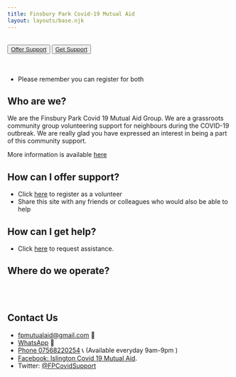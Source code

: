 ```yaml
---
title: Finsbury Park Covid-19 Mutual Aid
layout: layouts/base.njk
---
```

<br/>
<div class="button-container">
  <button class="bttn-simple bttn-lg bttn-royal"><a href="/volunteer">Offer Support</a></button>
  <button class="bttn-simple bttn-lg bttn-success"><a href="/support">Get Support</a></button>
</div>

<br/>
<br/>

 - Please remember you can register for both

## Who are we?
  We are the Finsbury Park Covid 19 Mutual Aid Group. We are a grassroots community group volunteering support for neighbours during the COVID-19 outbreak. We are really glad you have expressed an interest in being a part of this community support.
  
  More information is available [here](/about)
  
  

## How can I offer support?
  
 - Click [here](/volunteer) to register as a volunteer
 - Share this site with any friends or colleagues who would also be able to help

## How can I get help?

 - Click [here](/support) to request assistance.

## Where do we operate?

<br/>
<div id="map"></div>
<br/>


## Contact Us

 - [fpmutualaid@gmail.com](mailto:fpmutualaid@gmail.com ) 	📧 
 - [WhatsApp](https://chat.whatsapp.com/EzqWZ4gek5V1fmxO6tuevi) 📲
 - [Phone 07568220254](tel:07568220254) 📞 (Available everyday 9am-9pm )
 - [Facebook: Islington Covid 19 Mutual Aid](https://m.facebook.com/groups/926599381108201).
 - Twitter: [@FPCovidSupport](https://twitter.com/FPCovidSupport)
  
